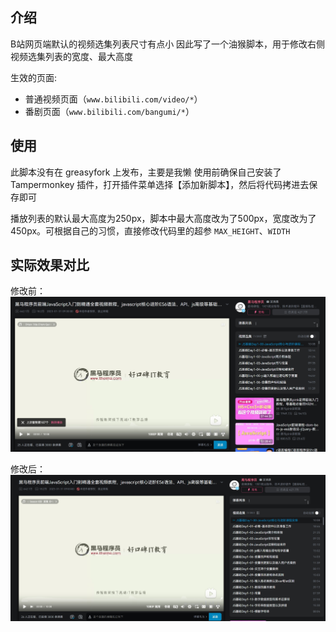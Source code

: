 ## 介绍
B站网页端默认的视频选集列表尺寸有点小
因此写了一个油猴脚本，用于修改右侧视频选集列表的宽度、最大高度

生效的页面:
- 普通视频页面（`www.bilibili.com/video/*`）
- 番剧页面（`www.bilibili.com/bangumi/*`）


## 使用
此脚本没有在 greasyfork 上发布，主要是我懒
使用前确保自己安装了 Tampermonkey 插件，打开插件菜单选择【添加新脚本】，然后将代码拷进去保存即可

播放列表的默认最大高度为250px，脚本中最大高度改为了500px，宽度改为了450px。可根据自己的习惯，直接修改代码里的超参 `MAX_HEIGHT`、`WIDTH`

## 实际效果对比

修改前：
![alt text](./img/1.png)

修改后：
![alt text](./img/2.png)